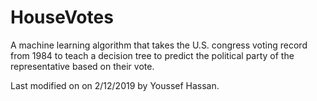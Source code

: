 # HouseVotes

A machine learning algorithm that takes the U.S. congress voting record from 1984 to teach a decision tree to predict the political party of the representative based on their vote.

Last modified on on 2/12/2019 by Youssef Hassan.
